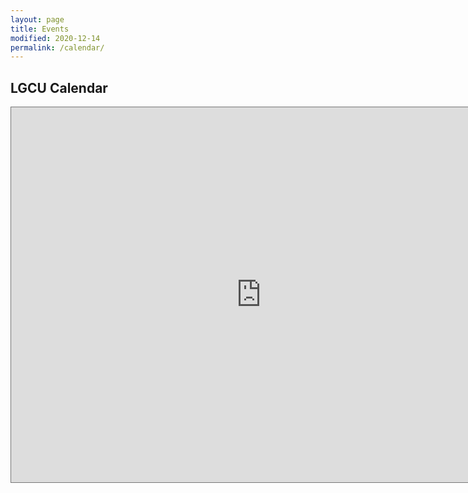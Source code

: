 ```yaml
---
layout: page
title: Events
modified: 2020-12-14
permalink: /calendar/
---
```


## LGCU Calendar

<iframe src="https://calendar.google.com/calendar/embed?height=600&amp;wkst=1&amp;bgcolor=%23ffffff&amp;ctz=America%2FToronto&amp;src=Z3JhZHJvb201NjhAZ21haWwuY29t&amp;src=azcxbDQwcGszZDhlaTRpMnBhbXF2MGpqZWNAZ3JvdXAuY2FsZW5kYXIuZ29vZ2xlLmNvbQ&amp;src=cXRqcGRyNW85dTBzZzFwb2ltcnA5bWR2ZzBAZ3JvdXAuY2FsZW5kYXIuZ29vZ2xlLmNvbQ&amp;src=ZjI5aXRhNmlmNWRtZGRwMW9uaGl2cDAyMmtAZ3JvdXAuY2FsZW5kYXIuZ29vZ2xlLmNvbQ&amp;src=bGppOHBpcDJvcjR2dWE2bGYzc2tzNmoxMm9AZ3JvdXAuY2FsZW5kYXIuZ29vZ2xlLmNvbQ&amp;color=%233F51B5&amp;color=%230B8043&amp;color=%23F09300&amp;color=%23F09300&amp;color=%23B39DDB&amp;showTitle=0&amp;showTabs=1&amp;showCalendars=1" style="border:solid 1px #777" width="800" height="600" frameborder="0" scrolling="no"></iframe>
